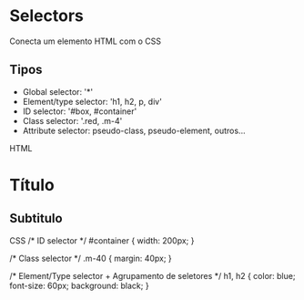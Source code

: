 # Selectors
Conecta um elemento HTML com o CSS

## Tipos
* Global selector: '*'
* Element/type selector: 'h1, h2, p, div'
* ID selector: '#box, #container'
* Class selector: '.red, .m-4'
* Attribute selector: pseudo-class, pseudo-element, outros...

HTML
<div id="container" class="m-40">
	<h1>Título</h1>
	<h2>Subtitulo</h2>
</div>

CSS
/* ID selector */
#container {
	width: 200px;
}

/* Class selector */
.m-40 {
	margin: 40px;
}

/* Element/Type selector + Agrupamento de seletores */
h1, h2 {
	color: blue;
	font-size: 60px;
	background: black;
}